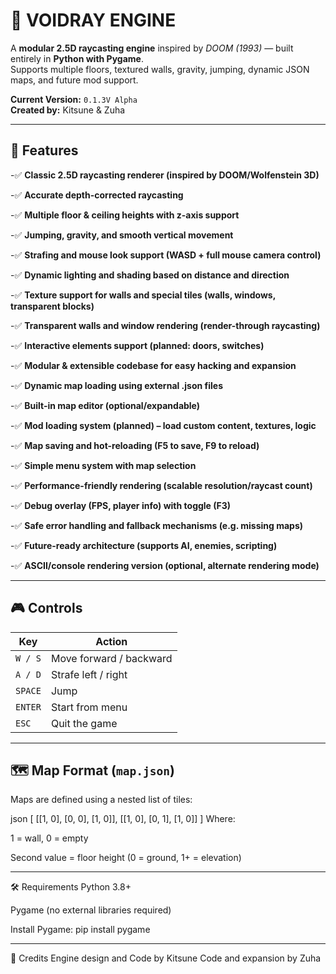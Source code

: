 # 🔷 VOIDRAY ENGINE

A **modular 2.5D raycasting engine** inspired by *DOOM (1993)* — built entirely in **Python with Pygame**.  
Supports multiple floors, textured walls, gravity, jumping, dynamic JSON maps, and future mod support.

**Current Version:** `0.1.3V Alpha`  
**Created by:** Kitsune & Zuha

---

## 🧩 Features

-✅ **Classic 2.5D raycasting renderer (inspired by DOOM/Wolfenstein 3D)**

-✅ **Accurate depth-corrected raycasting**

-✅ **Multiple floor & ceiling heights with z-axis support**

-✅ **Jumping, gravity, and smooth vertical movement**

-✅ **Strafing and mouse look support (WASD + full mouse camera control)**

-✅ **Dynamic lighting and shading based on distance and direction**

-✅ **Texture support for walls and special tiles (walls, windows, transparent blocks)**

-✅ **Transparent walls and window rendering (render-through raycasting)**

-✅ **Interactive elements support (planned: doors, switches)**

-✅ **Modular & extensible codebase for easy hacking and expansion**

-✅ **Dynamic map loading using external .json files**

-✅ **Built-in map editor (optional/expandable)**

-✅ **Mod loading system (planned) – load custom content, textures, logic**

-✅ **Map saving and hot-reloading (F5 to save, F9 to reload)**

-✅ **Simple menu system with map selection**

-✅ **Performance-friendly rendering (scalable resolution/raycast count)**

-✅ **Debug overlay (FPS, player info) with toggle (F3)**

-✅ **Safe error handling and fallback mechanisms (e.g. missing maps)**

-✅ **Future-ready architecture (supports AI, enemies, scripting)**

-✅ **ASCII/console rendering version (optional, alternate rendering mode)**

---

## 🎮 Controls

| Key      | Action               |
|----------|----------------------|
| `W / S`  | Move forward / backward |
| `A / D`  | Strafe left / right  |
| `SPACE`  | Jump                 |
| `ENTER`  | Start from menu      |
| `ESC`    | Quit the game        |

---

## 🗺️ Map Format (`map.json`)

Maps are defined using a nested list of tiles:

json
[
  [[1, 0], [0, 0], [1, 0]],
  [[1, 0], [0, 1], [1, 0]]
]
Where:

1 = wall, 0 = empty

Second value = floor height (0 = ground, 1+ = elevation)

---

🛠️ Requirements
Python 3.8+

Pygame (no external libraries required)

Install Pygame:
pip install pygame

---

💬 Credits
Engine design and Code by Kitsune
Code and expansion by Zuha

